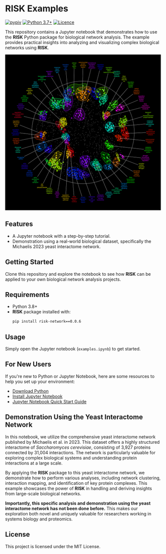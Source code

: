 # RISK Examples

[![pypiv](https://img.shields.io/pypi/v/risk-network.svg)](https://pypi.python.org/pypi/risk-network)
[![Python 3.7+](https://img.shields.io/badge/python-3.8+-blue.svg)](https://www.python.org/downloads/)
[![Licence](https://img.shields.io/badge/license-MIT-blue.svg)](https://raw.githubusercontent.com/irahorecka/chrono24/main/LICENSE)

This repository contains a Jupyter notebook that demonstrates how to use the **RISK** Python package for biological network analysis. The example provides practical insights into analyzing and visualizing complex biological networks using **RISK**.

![Yeast Interactome Network Demo](./docs/github/network.png)

## Features
- A Jupyter notebook with a step-by-step tutorial.
- Demonstration using a real-world biological dataset, specifically the Michaelis 2023 yeast interactome network.

## Getting Started
Clone this repository and explore the notebook to see how **RISK** can be applied to your own biological network analysis projects.

## Requirements
- Python 3.8+
- **RISK** package installed with:
  ```bash
  pip install risk-network==0.0.6
  ```

## Usage
Simply open the Jupyter notebook (`examples.ipynb`) to get started.

## For New Users
If you're new to Python or Jupyter Notebook, here are some resources to help you set up your environment:
- [Download Python](https://www.python.org/downloads/)
- [Install Jupyter Notebook](https://jupyter.org/install)
- [Jupyter Notebook Quick Start Guide](https://jupyter-notebook-beginner-guide.readthedocs.io/en/latest/)

## Demonstration Using the Yeast Interactome Network
In this notebook, we utilize the comprehensive yeast interactome network published by Michaelis et al. in 2023. This dataset offers a highly structured interactome of *Saccharomyces cerevisiae*, consisting of 3,927 proteins connected by 31,004 interactions. The network is particularly valuable for exploring complex biological systems and understanding protein interactions at a large scale.

By applying the **RISK** package to this yeast interactome network, we demonstrate how to perform various analyses, including network clustering, interaction mapping, and identification of key protein complexes. This example showcases the power of **RISK** in handling and deriving insights from large-scale biological networks.

**Importantly, this specific analysis and demonstration using the yeast interactome network has not been done before.** This makes our exploration both novel and uniquely valuable for researchers working in systems biology and proteomics.

## License
This project is licensed under the MIT License.
